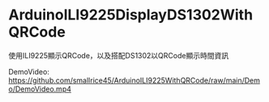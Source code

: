 # ArduinoILI9225DisplayDS1302WithQRCode

使用ILI9225顯示QRCode，以及搭配DS1302以QRCode顯示時間資訊

DemoVideo: https://github.com/smallrice45/ArduinoILI9225WithQRCode/raw/main/Demo/DemoVideo.mp4
